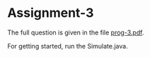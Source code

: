 # Assignment-3

The full question is given in the file [prog-3.pdf].

[prog-3.pdf]: https://github.com/ocimakamboj/DSA/blob/master/prog-3/prog-3.pdf

For getting started, run the Simulate.java.
